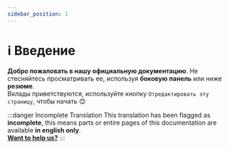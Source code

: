 ```yaml
---
sidebar_position: 1
---
```


# ℹ️ Введение

**Добро пожаловать в нашу официальную документацию**. Не стесняйтесь просматривать ее, используя **боковую панель** или ниже **резюме**.  
Вклады приветствуются, используйте кнопку ``Отредактировать эту страницу``, чтобы начать 😊

:::danger Incomplete Translation
This translation has been flagged as **incomplete**, this means parts or entire pages
of this documentation are available **in english only**.  
**[Want to help us?](#)**
:::